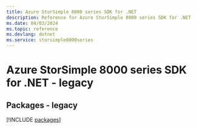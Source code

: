 ```yaml
---
title: Azure StorSimple 8000 series SDK for .NET
description: Reference for Azure StorSimple 8000 series SDK for .NET
ms.date: 04/03/2024
ms.topic: reference
ms.devlang: dotnet
ms.service: storsimple8000series
---
```

# Azure StorSimple 8000 series SDK for .NET - legacy
## Packages - legacy
[!INCLUDE [packages](storsimple-8000-series-index.md)]